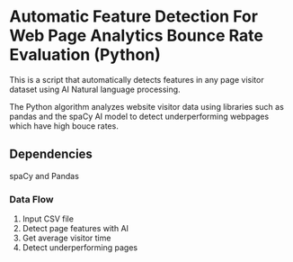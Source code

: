 # Automatic Feature Detection For Web Page Analytics Bounce Rate Evaluation (Python) 

This is a script that automatically detects features in any page visitor dataset using AI Natural language processing.

The Python algorithm analyzes website visitor data using libraries such as pandas and the spaCy AI model to detect underperforming webpages which have high bouce rates.

## Dependencies
spaCy and Pandas



### Data Flow

1. Input CSV file
2. Detect page features with AI
3. Get average visitor time 
4. Detect underperforming pages
